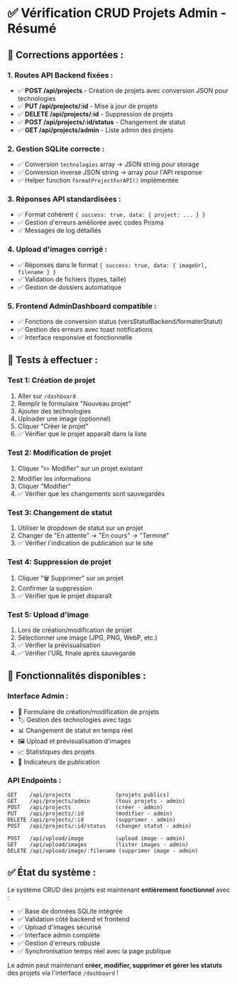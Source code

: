 # ✅ Vérification CRUD Projets Admin - Résumé

## 🔧 **Corrections apportées :**

### **1. Routes API Backend fixées :**
- ✅ **POST /api/projects** - Création de projets avec conversion JSON pour technologies
- ✅ **PUT /api/projects/:id** - Mise à jour de projets  
- ✅ **DELETE /api/projects/:id** - Suppression de projets
- ✅ **POST /api/projects/:id/status** - Changement de statut
- ✅ **GET /api/projects/admin** - Liste admin des projets

### **2. Gestion SQLite correcte :**
- ✅ Conversion `technologies` array → JSON string pour storage
- ✅ Conversion inverse JSON string → array pour l'API response
- ✅ Helper function `formatProjectForAPI()` implémentée

### **3. Réponses API standardisées :**
- ✅ Format cohérent `{ success: true, data: { project: ... } }`
- ✅ Gestion d'erreurs améliorée avec codes Prisma
- ✅ Messages de log détaillés

### **4. Upload d'images corrigé :**
- ✅ Réponses dans le format `{ success: true, data: { imageUrl, filename } }`
- ✅ Validation de fichiers (types, taille)
- ✅ Gestion de dossiers automatique

### **5. Frontend AdminDashboard compatible :**
- ✅ Fonctions de conversion status (versStatutBackend/formaterStatut)
- ✅ Gestion des erreurs avec toast notifications
- ✅ Interface responsive et fonctionnelle

## 🧪 **Tests à effectuer :**

### **Test 1: Création de projet**
1. Aller sur `/dashboard` 
2. Remplir le formulaire "Nouveau projet"
3. Ajouter des technologies
4. Uploader une image (optionnel)
5. Cliquer "Créer le projet"
6. ✅ Vérifier que le projet apparaît dans la liste

### **Test 2: Modification de projet**  
1. Cliquer "✏️ Modifier" sur un projet existant
2. Modifier les informations
3. Cliquer "Modifier"
4. ✅ Vérifier que les changements sont sauvegardés

### **Test 3: Changement de statut**
1. Utiliser le dropdown de statut sur un projet
2. Changer de "En attente" → "En cours" → "Terminé"
3. ✅ Vérifier l'indication de publication sur le site

### **Test 4: Suppression de projet**
1. Cliquer "🗑 Supprimer" sur un projet
2. Confirmer la suppression
3. ✅ Vérifier que le projet disparaît

### **Test 5: Upload d'image**
1. Lors de création/modification de projet
2. Sélectionner une image (JPG, PNG, WebP, etc.)
3. ✅ Vérifier la prévisualisation
4. ✅ Vérifier l'URL finale après sauvegarde

## 🚀 **Fonctionnalités disponibles :**

### **Interface Admin :**
- 📝 Formulaire de création/modification de projets
- 🏷️ Gestion des technologies avec tags
- 📊 Changement de statut en temps réel
- 🖼️ Upload et prévisualisation d'images
- 📈 Statistiques des projets
- 🔄 Indicateurs de publication

### **API Endpoints :**
```
GET    /api/projects              (projets publics)
GET    /api/projects/admin        (tous projets - admin)
POST   /api/projects              (créer - admin)
PUT    /api/projects/:id          (modifier - admin)  
DELETE /api/projects/:id          (supprimer - admin)
POST   /api/projects/:id/status   (changer statut - admin)

POST   /api/upload/image          (upload image - admin)
GET    /api/upload/images         (lister images - admin)
DELETE /api/upload/image/:filename (supprimer image - admin)
```

## ✅ **État du système :**
Le système CRUD des projets est maintenant **entièrement fonctionnel** avec :
- ✅ Base de données SQLite intégrée
- ✅ Validation côté backend et frontend
- ✅ Upload d'images sécurisé
- ✅ Interface admin complète
- ✅ Gestion d'erreurs robuste
- ✅ Synchronisation temps réel avec la page publique

Le admin peut maintenant **créer, modifier, supprimer et gérer les statuts** des projets via l'interface `/dashboard` !
